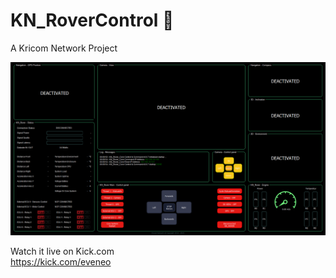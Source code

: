 # KN_RoverControl 🚛
A Kricom Network Project

![KN_RoverControl Preview](https://github.com/Eveneo/KN_RoverControl/blob/main/.github/KN_RoverControl_Preview_beta_v0_0_0.png)

Watch it live on Kick.com<br />
https://kick.com/eveneo
